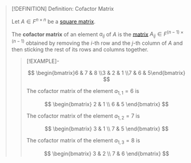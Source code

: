 >[!DEFINITION] Definition: Cofactor Matrix
>
>Let $A \in F^{n \times n}$ be a [square matrix](../Square%20Matrix.md).
>
>The **cofactor matrix** of an element $a_{ij}$ of $A$ is the [matrix](../Square%20Matrix.md) $A_{ij} \in F^{(n-1)\times (n-1)}$ obtained by removing the $i$-th row and the $j$-th column of $A$ and then sticking the rest of its rows and columns together.
>
>>[!EXAMPLE]-
>>
>>$$
>>\begin{bmatrix}6 & 7 & 8 \\3 & 2 & 1 \\7 & 6 & 5\end{bmatrix}
>>$$
>>
>>The cofactor matrix of the element $a_{1,1} = 6$ is
>>
>>$$
>>\begin{bmatrix} 2 & 1 \\ 6 & 5 \end{bmatrix}
>>$$
>>
>>The cofactor matrix of the element $a_{1,2} = 7$  is
>>
>>$$
>>\begin{bmatrix} 3 & 1 \\ 7 & 5 \end{bmatrix}
>>$$
>>
>>The cofactor matrix of the element $a_{1,3} = 8$ is 
>>
>>$$
>>\begin{bmatrix} 3 & 2 \\ 7 & 6 \end{bmatrix}
>>$$
>>
>